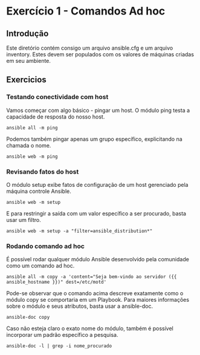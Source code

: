 # Exercício 1 - Comandos Ad hoc

## Introdução
Este diretório contém consigo um arquivo ansible.cfg e um arquivo inventory. Estes devem ser populados com os valores de máquinas criadas em seu ambiente.

## Exercicios 
### Testando conectividade com host 
Vamos começar com algo básico - pingar um host. O módulo ping testa a capacidade de resposta do nosso host.

```ansible all -m ping```

Podemos também pingar apenas um grupo específico, explicitando na chamada o nome. 

```ansible web -m ping```


### Revisando fatos do host 
O módulo setup exibe fatos de configuração de um host gerenciado pela máquina controle Ansible.

```ansible web -m setup```

E para restringir a saída com um valor específico a ser procurado, basta usar um filtro.

```ansible web -m setup -a "filter=ansible_distribution*" ```

### Rodando comando ad hoc
É possível rodar qualquer módulo Ansible desenvolvido pela comunidade como um comando ad hoc.

``` ansible all -m copy -a 'content="Seja bem-vindo ao servidor ({{ ansible_hostname }})" dest=/etc/motd' ```

Pode-se observar que o comando acima descreve exatamente como o módulo copy se comportaria em um Playbook. Para maiores informações sobre o módulo e seus atributos, basta usar a ansible-doc.

```ansible-doc copy```

Caso não esteja claro o exato nome do módulo, também é possível incorporar um padrão específico a pesquisa. 

```ansible-doc -l | grep -i nome_procurado```



